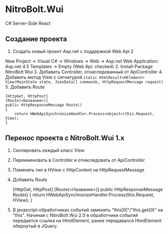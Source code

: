 ﻿# NitroBolt.Wui
C# Server-Side React

## Создание проекта
1. Создать новый проект Asp.net с поддержкой Web Api 2
    
  New Project -> Visual C# -> Windows -> Web -> Asp.net Web Application:  Asp.net 4.5 Templates -> Empty (Web Api: checked)
2. Install-Package NitroBolt.Wui
3. Добавить Controller, отнаследованный от ApiController
4. Добавить метод View с сигнатурой `static HtmlResult<HElement> View(MainState state, JsonData[] commands, HttpRequestMessage request)`
5. Добавить Route

    [HttpGet, HttpPost]
    [Route(<Название>)]
    public HttpResponseMessage Route()
    {
        return HWebApiSynchronizeHandler.Process<object>(this.Request, View);
    }

## Перенос проекта с NitroBolt.Wui 1.x
1. Скопировать каждый класс View
2. Переименовать в Controller и отнаследовать от ApiController
3. Поменять тип в HView с HttpContent на HttpRequestMessage
4. Добавить Route

    [HttpGet, HttpPost]
    [Route(<Название>)]
    public HttpResponseMessage Route()
    {
        return HWebApiSynchronizeHandler.Process<object>(this.Request, HView);
    }
5. В javascript-обработчиках событий заменить "this[0]"/"this.get(0)" на "this". Начиная с NitroBolt.Wui 2.0 в обработчики событий передается ссылка на HtmlElement, ранее передавался HtmlElement обернутый в JQuery.
